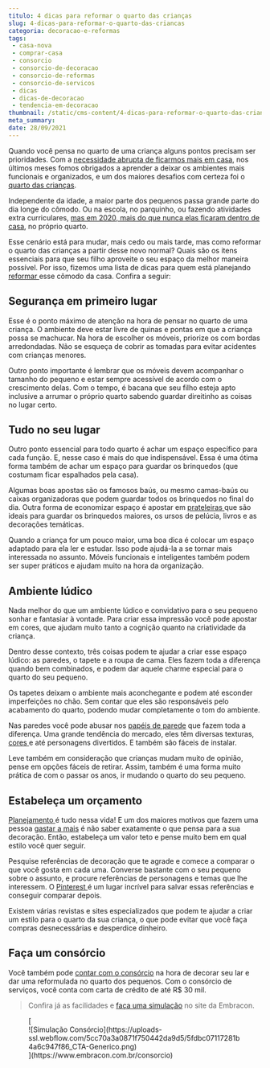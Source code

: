 ```yaml
---
titulo: 4 dicas para reformar o quarto das crianças
slug: 4-dicas-para-reformar-o-quarto-das-criancas
categoria: decoracao-e-reformas
tags:
 - casa-nova
 - comprar-casa
 - consorcio
 - consorcio-de-decoracao
 - consorcio-de-reformas
 - consorcio-de-servicos
 - dicas
 - dicas-de-decoracao
 - tendencia-em-decoracao
thumbnail: /static/cms-content/4-dicas-para-reformar-o-quarto-das-criancas.jpg
meta_summary: 
date: 28/09/2021
---
```

Quando você pensa no quarto de uma criança alguns pontos precisam ser prioridades. Com a [necessidade abrupta de ficarmos mais em casa](https://www.embracon.com.br/blog/habitos-de-consumo-antes-durante-e-pos-pandemia), nos últimos meses fomos obrigados a aprender a deixar os ambientes mais funcionais e organizados, e um dos maiores desafios com certeza foi o [quarto das crianças](https://www.embracon.com.br/blog/saiba-o-que-e-tendencia-em-decoracao-de-quarto-de-crianca).

Independente da idade, a maior parte dos pequenos passa grande parte do dia longe do cômodo. Ou na escola, no parquinho, ou fazendo atividades extra curriculares, [mas em 2020, mais do que nunca elas ficaram dentro de casa](https://www.embracon.com.br/blog/35-coisas-para-fazer-quando-a-pandemia-passar), no próprio quarto.

Esse cenário está para mudar, mais cedo ou mais tarde, mas como reformar o quarto das crianças a partir desse novo normal? Quais são os itens essenciais para que seu filho aproveite o seu espaço da melhor maneira possível. Por isso, fizemos uma lista de dicas para quem está planejando [reformar ](https://www.embracon.com.br/blog/quer-reformar-sua-casa-nos-temos-5-dicas-para-voce-se-inspirar)esse cômodo da casa. Confira a seguir:

Segurança em primeiro lugar
---------------------------

Esse é o ponto máximo de atenção na hora de pensar no quarto de uma criança. O ambiente deve estar livre de quinas e pontas em que a criança possa se machucar. Na hora de escolher os móveis, priorize os com bordas arredondadas. Não se esqueça de cobrir as tomadas para evitar acidentes com crianças menores.

Outro ponto importante é lembrar que os móveis devem acompanhar o tamanho do pequeno e estar sempre acessível de acordo com o crescimento delas. Com o tempo, é bacana que seu filho esteja apto inclusive a arrumar o próprio quarto sabendo guardar direitinho as coisas no lugar certo.

Tudo no seu lugar
-----------------

Outro ponto essencial para todo quarto é achar um espaço específico para cada função. E, nesse caso é mais do que indispensável. Essa é uma ótima forma também de achar um espaço para guardar os brinquedos (que costumam ficar espalhados pela casa).

Algumas boas apostas são os famosos baús, ou mesmo camas-baús ou caixas organizadoras que podem guardar todos os brinquedos no final do dia. Outra forma de economizar espaço é apostar em [prateleiras ](https://www.embracon.com.br/blog/como-usar-prateleiras-na-decoracao-da-casa)que são ideais para guardar os brinquedos maiores, os ursos de pelúcia, livros e as decorações temáticas.

Quando a criança for um pouco maior, uma boa dica é colocar um espaço adaptado para ela ler e estudar. Isso pode ajudá-la a se tornar mais interessada no assunto. Móveis funcionais e inteligentes também podem ser super práticos e ajudam muito na hora da organização.

Ambiente lúdico
---------------

Nada melhor do que um ambiente lúdico e convidativo para o seu pequeno sonhar e fantasiar à vontade. Para criar essa impressão você pode apostar em cores, que ajudam muito tanto a cognição quanto na criatividade da criança.

Dentro desse contexto, três coisas podem te ajudar a criar esse espaço lúdico: as paredes, o tapete e a roupa de cama. Eles fazem toda a diferença quando bem combinados, e podem dar aquele charme especial para o quarto do seu pequeno.

Os tapetes deixam o ambiente mais aconchegante e podem até esconder imperfeições no chão. Sem contar que eles são responsáveis pelo acabamento do quarto, podendo mudar completamente o tom do ambiente.

Nas paredes você pode abusar nos [papéis de parede](https://www.embracon.com.br/blog/vale-a-pena-usar-papel-de-parede-na-decoracao) que fazem toda a diferença. Uma grande tendência do mercado, eles têm diversas texturas, [cores ](https://www.embracon.com.br/blog/como-escolher-as-cores-de-tintas-para-os-ambientes-da-casa)e até personagens divertidos. E também são fáceis de instalar.

Leve também em consideração que crianças mudam muito de opinião, pense em opções fáceis de retirar. Assim, também é uma forma muito prática de com o passar os anos, ir mudando o quarto do seu pequeno.

Estabeleça um orçamento
-----------------------

[Planejamento ](https://www.embracon.com.br/blog/como-ensinar-educacao-financeira-aos-filhos)é tudo nessa vida! E um dos maiores motivos que fazem uma pessoa [gastar a mais](https://www.embracon.com.br/blog/financas-da-familia-como-ensinar-os-filhos-a-economizar-dinheiro) é não saber exatamente o que pensa para a sua decoração. Então, estabeleça um valor teto e pense muito bem em qual estilo você quer seguir.

Pesquise referências de decoração que te agrade e comece a comparar o que você gosta em cada uma. Converse bastante com o seu pequeno sobre o assunto, e procure referências de personagens e temas que lhe interessem. O [Pinterest ](https://br.pinterest.com/embraconoficial/)é um lugar incrível para salvar essas referências e conseguir comparar depois.

Existem várias revistas e sites especializados que podem te ajudar a criar um estilo para o quarto da sua criança, o que pode evitar que você faça compras desnecessárias e desperdice dinheiro.

Faça um consórcio 
------------------

Você também pode [contar com o consórcio](https://www.embracon.com.br/consorcio-servicos) na hora de decorar seu lar e dar uma reformulada no quarto dos pequenos. Com o consórcio de serviços, você conta com carta de crédito de até R$ 30 mil.

> Confira já as facilidades e [faça uma simulação](https://www.embracon.com.br/consorcio-servicos) no site da Embracon.

<figure class="w-richtext-figure-type-image w-richtext-align-center">[<div>![Simulação Consórcio](https://uploads-ssl.webflow.com/5cc70a3a0871f750442da9d5/5fdbc07117281b4a6c947f86_CTA-Generico.png)</div>](https://www.embracon.com.br/consorcio)</figure>
